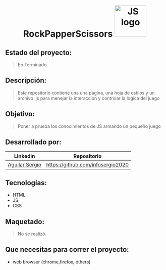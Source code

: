 <h1 align="center"> 
 RockPapperScissors
<img width="100" src="https://upload.wikimedia.org/wikipedia/commons/thumb/6/6a/JavaScript-logo.png/600px-JavaScript-logo.png" alt="JS logo"></a></h1>

## Estado del proyecto:
> En Terminado.
## Descripción:
> Este repositorio contiene una una pagina, una hoja de estilos y un archivo .js para menejar la interaccion y controlar la logica del juego
## Objetivo: 
> Poner a prueba los conocimientos de JS armando un pequeño juego
## Desarrollado por:
| Linkedin | Repositorio |
| -------  | ------- |
| [Aguilar Sergio](linkedin.com/in/sergioaguilarsoria) | https://github.com/infosergio2020 |
## Tecnologías:
* HTML
* JS
* CSS
## Maquetado:
> No se realizó.
## Que necesitas para correr el proyecto:
 * web browser (chrome,firefox, others)
